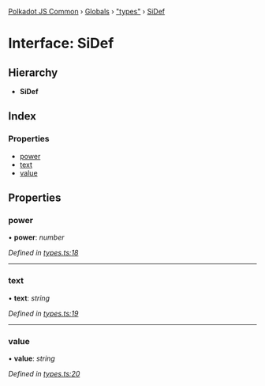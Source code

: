 [Polkadot JS Common](../README.md) › [Globals](../globals.md) › ["types"](../modules/_types_.md) › [SiDef](_types_.sidef.md)

# Interface: SiDef

## Hierarchy

* **SiDef**

## Index

### Properties

* [power](_types_.sidef.md#power)
* [text](_types_.sidef.md#text)
* [value](_types_.sidef.md#value)

## Properties

###  power

• **power**: *number*

*Defined in [types.ts:18](https://github.com/polkadot-js/common/blob/5d0abef9/packages/util/src/types.ts#L18)*

___

###  text

• **text**: *string*

*Defined in [types.ts:19](https://github.com/polkadot-js/common/blob/5d0abef9/packages/util/src/types.ts#L19)*

___

###  value

• **value**: *string*

*Defined in [types.ts:20](https://github.com/polkadot-js/common/blob/5d0abef9/packages/util/src/types.ts#L20)*
